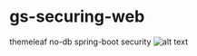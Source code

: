 # gs-securing-web
themeleaf
no-db
spring-boot
security
![alt text](https://spring.io/guides/gs/securing-web/images/login.png)
